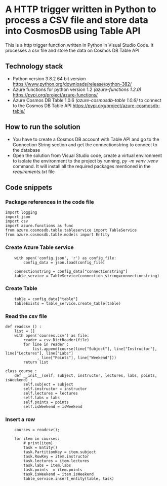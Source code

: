 # A HTTP trigger written in Python to process a CSV file and store data into CosmosDB using Table API 

This is a http trigger function written in Python in Visual Studio Code. It processes a csv file and store the data on Cosmos DB Table API

## Technology stack  
* Python version 3.8.2 64 bit version https://www.python.org/downloads/release/python-382/
* Azure functions for python version 1.2 *(azure-functions 1.2.0)* https://pypi.org/project/azure-functions/
* Azure Cosmos DB Table 1.0.6 *(azure-cosmosdb-table 1.0.6)* to connect to the Cosmos DB Table API https://pypi.org/project/azure-cosmosdb-table/

## How to run the solution
 * You have to create a Cosmos DB account with Table API and go to the Connection String section and get the connectionstring to connect to the database
 * Open the solution from Visual Studio code, create a virtual environment to isolate the environment to the project by running, *py -m venv .venv* command. It will install all the required packages mentioned in the *requirements.txt* file

## Code snippets
### Package references in the code file
```
import logging
import json
import csv
import azure.functions as func
from azure.cosmosdb.table.tableservice import TableService
from azure.cosmosdb.table.models import Entity
```

### Create Azure Table service
```
    with open('config.json', 'r') as config_file:
        config_data = json.load(config_file)

    connectionstring = config_data["connectionstring"]
    table_service = TableService(connection_string=connectionstring)
```

### Create Table
```
    table = config_data["table"]
    tableExists = table_service.create_table(table)
```

### Read the csv file
```
def readcsv () :
    list = []
    with open('courses.csv') as file:
        reader = csv.DictReader(file)
        for line in reader :
            list.append(course(line["Subject"], line["Instructor"], line["Lectures"], line["Labs"]
              , line["Points"], line["Weekend"]))
        return list

class course :
    def __init__(self, subject, instructor, lectures, labs, points, isWeekend) :
        self.subject = subject
        self.instructor = instructor
        self.lectures = lectures
        self.labs = labs
        self.points = points
        self.isWeekend = isWeekend
```

### Insert a row
```
    courses = readcsv();
    
    for item in courses:
        # print(item)
        task = Entity()
        task.PartitionKey = item.subject
        task.RowKey = item.instructor
        task.lectures = item.lectures
        task.labs = item.labs
        task.points  = item.points
        task.isWeekend = item.isWeekend
        table_service.insert_entity(table, task)
   ```
